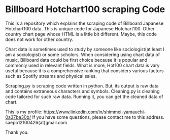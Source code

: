 # Billboard Hotchart100 scraping Code

 This is a repository which explains the scraping code of Billboard Japanese Hotchart100 data. This is unique code for Japanese Hotchart100. Other country chart page whose HTML is a little bit different. Maybe, this code does not work for other country.
 
 Chart data is sometimes used to study by someone like sociologist(at least I am a sociologist) or some scholors.
 When considering using chart data of music, Billboard data could be first choice because it is popular and commonly used in relevant fields. What is more, Hot100 chart data is vary useful because it is a comprehensive ranking that considers various factors such as Spotify streams and physical sales.

 Scraping.py is scraping code written in python. But, its output is raw data and contains extraneous characters and symbols.
 Cleaning.py is cleaning code tailored for such raw data. Running it, you can get the cleaned data of chart.

 This is my profile: https://www.linkedin.com/in/shimmei-yamauchi-0a37ba30b/
  If you have some questions, please contact me to this address. saepo12100426(at)gmail.com

  Thank you.
  



